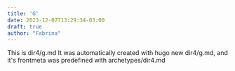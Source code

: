 ```yaml
---
title: 'G'
date: 2023-12-07T13:29:34-03:00
draft: true
author: "Fabrina"
---
```

This is dir4/g.md
It was automatically created with hugo new dir4/g.md, and it's frontmeta was predefined with archetypes/dir4.md